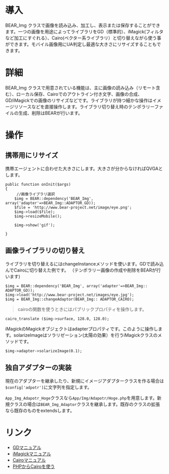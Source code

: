 # 導入 #

BEAR\_Img クラスで画像を読み込み、加工し、表示または保存することができます。一つの画像を用途によってライブラリをGD（標準的）、iMagick(フィルタなど加工にすぐれる）、Cairo(ベクター系ライブラリ）と切り替えながら使う事ができます。モバイル画像用にUA判定し最適な大きさにリサイズすることもできます。

# 詳細 #

BEAR\_Img クラスで用意されている機能は、主に画像の読み込み（リモート含む）、ローカル保存、Cairoでのアウトライン付き文字、画像の合成、 GD/iMagickでの画像のリサイズなどです。ライブラリが持つ細かな操作はイメージリソースなどを直接操作します。ライブラリ切り替え時のテンポラリーファイルの生成、削除はBEARが行います。

# 操作 #

## 携帯用にリサイズ ##
携帯エージェントに合わせた大きさにします。大きさが分からなければQVGAとします。
```
public function onInit($args)
{
     //画像ライブラリ選択 
    $img = BEAR::dependency('BEAR_Img', array('adapter'=>BEAR_Img::ADAPTOR_GD));
    $file = 'http://www.bear-project.net/image/eye.png';
    $img->load($file); 
    $img->resizeMobile();

    $img->show('gif');

}
```

## 画像ライブラリの切り替え ##
ライブラリを切り替えるにはchangeInstanceメソッドを使います。GDで読み込んでCairoに切り替えた例です。 （テンポラリー画像の作成や削除をBEARが行います)

```
$img = BEAR::dependency('BEAR_Img', array('adapter'=>BEAR_Img:: ADAPTOR_GD));
$img->load('http://www.bear-project.net/images/eye.jpg');
$img = BEAR_Img::changeAdaptor(BEAR_Img:: ADAPTOR_CAIRO);
```
> cairoの関数を使うときにはパブリックプロパティを操作します。

```
cairo_translate ($img->surface, 128.0, 128.0);
```

iMagickのMagickオブジェクトはadapterプロパティです。このように操作します。solarizeImageはソラリゼーション(太陽の効果）を行うiMagickクラスのメソッドです。

```
$img->adapter->solarizeImage(0.1);
```

## 独自アダプターの実装 ##

現在のアダプターを継承したり、新規にイメージアダプタークラスを作る場合は`$config['adpotr']`に文字列を指定します。

`App_Img_Adapotr_Hoge`クラスなら`App/Img/Adapotr/Hoge.php`を用意します。新規クラスの場合は`BEAR_Img_Adaptor`クラスを継承します。既存のクラスの拡張なら既存のものをextendsします。



# リンク #
  * [GDマニュアル](http://jp2.php.net/manual/ja/book.image.php)
  * [iMagickマニュアル](http://jp2.php.net/manual/ja/book.imagick.php)
  * [Cairoマニュアル](http://www.cairographics.org/manual/)
  * [PHPからCairoを使う](http://www.phppro.jp/phptips/archives/vol39/1)